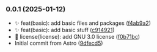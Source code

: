 ## <small>0.0.1 (2025-01-12)</small>

- ✨ feat(basic): add basic files and packages ([f4ab9a2](https://jokefunny/JackTheMico/hackastro/commits/f4ab9a2))
- ✨ feat(basic): add basic stuff ([c914921](https://jokefunny/JackTheMico/hackastro/commits/c914921))
- 📄 license(license): add GNU 3.0 license ([f0b71bc](https://jokefunny/JackTheMico/hackastro/commits/f0b71bc))
- Initial commit from Astro ([9dfecd5](https://jokefunny/JackTheMico/hackastro/commits/9dfecd5))

